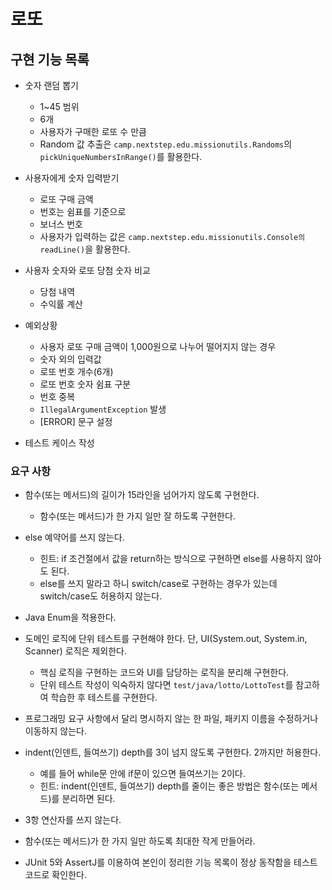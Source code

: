 # 로또

## 구현 기능 목록
- 숫자 랜덤 뽑기
    - 1~45 범위
    - 6개
    - 사용자가 구매한 로또 수 만큼
    - Random 값 추출은 `camp.nextstep.edu.missionutils.Randoms`의 `pickUniqueNumbersInRange()`를 활용한다.
    
    
- 사용자에게 숫자 입력받기
    - 로또 구매 금액
    - 번호는 쉼표를 기준으로
    - 보너스 번호
    - 사용자가 입력하는 값은 `camp.nextstep.edu.missionutils.Console의 readLine()`을 활용한다.
    
    
- 사용자 숫자와 로또 당첨 숫자 비교
    - 당첨 내역
    - 수익률 계산
    
    
- 예외상황
    - 사용자 로또 구매 금액이 1,000원으로 나누어 떨어지지 않는 경우
    - 숫자 외의 입력값
    - 로또 번호 개수(6개)
    - 로또 번호 숫자 쉼표 구분
    - 번호 중복
    - `IllegalArgumentException` 발생
    - [ERROR] 문구 설정
    
    
- 테스트 케이스 작성

### 요구 사항
- 함수(또는 메서드)의 길이가 15라인을 넘어가지 않도록 구현한다.
    - 함수(또는 메서드)가 한 가지 일만 잘 하도록 구현한다.
- else 예약어를 쓰지 않는다.
    - 힌트: if 조건절에서 값을 return하는 방식으로 구현하면 else를 사용하지 않아도 된다.
    - else를 쓰지 말라고 하니 switch/case로 구현하는 경우가 있는데 switch/case도 허용하지 않는다.
- Java Enum을 적용한다.
- 도메인 로직에 단위 테스트를 구현해야 한다. 단, UI(System.out, System.in, Scanner) 로직은 제외한다.
    - 핵심 로직을 구현하는 코드와 UI를 담당하는 로직을 분리해 구현한다.
    - 단위 테스트 작성이 익숙하지 않다면 `test/java/lotto/LottoTest`를 참고하여 학습한 후 테스트를 구현한다.

- 프로그래밍 요구 사항에서 달리 명시하지 않는 한 파일, 패키지 이름을 수정하거나 이동하지 않는다.

- indent(인덴트, 들여쓰기) depth를 3이 넘지 않도록 구현한다. 2까지만 허용한다.
    - 예를 들어 while문 안에 if문이 있으면 들여쓰기는 2이다.
    - 힌트: indent(인덴트, 들여쓰기) depth를 줄이는 좋은 방법은 함수(또는 메서드)를 분리하면 된다.
- 3항 연산자를 쓰지 않는다.
- 함수(또는 메서드)가 한 가지 일만 하도록 최대한 작게 만들어라.
- JUnit 5와 AssertJ를 이용하여 본인이 정리한 기능 목록이 정상 동작함을 테스트 코드로 확인한다.